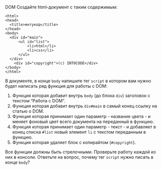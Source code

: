 DOM
Создайте html-документ c таким содержимым:


    <html>
    <head>
      <title>интукод</title>
    </head>
    <body>
      <div id="main">
          <ul id="list">
              <li>html</li>
              <li>css</li>
          </ul>
      </div>
        <div id="copyright">(c) INTOCODE</div>
    </body>
    </html>

В документе, в конце `body` напишите тег `script` в котором вам нужно будет написать ряд функция для работы с DOM:

1. Функция которая добавит внутрь `body` (до блока `div`) заголовок с текстом “Работа с DOM”.
2. Функция которая добавит внутрь `div#main` в самый конец ссылку на статью о DOM.
3. Функция которая принимает один параметр - название цвета - и меняет фоновый цвет всего документа на переданный в функцию.
4. Функция которая принимает один параметр - текст - и добавляет в конец списка `#list` новый элемент `li` c текстом переданным в функцию.
5. Функция которая удаляет блок с копирайтом (`#copyright`).

Все функции должны быть стрелочными. Проверьте работу каждой из них в консоли.
Ответьте на вопрос, почему тег `script` нужно писать в конце `body`?